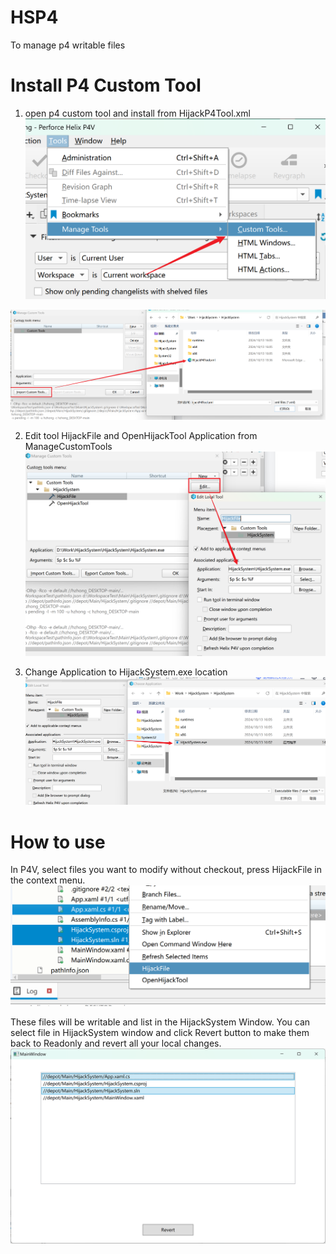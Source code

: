 # HSP4
To manage p4 writable files
# Install P4 Custom Tool
1. open p4 custom tool and install from HijackP4Tool.xml
![image](https://github.com/attackjz/HSP4/blob/main/Images/Readme/1.png)

![image](https://github.com/attackjz/HSP4/blob/main/Images/Readme/2.png)

2. Edit tool HijackFile and OpenHijackTool Application from ManageCustomTools
![image](https://github.com/attackjz/HSP4/blob/main/Images/Readme/3.png)

3. Change Application to HijackSystem.exe location
![image](https://github.com/attackjz/HSP4/blob/main/Images/Readme/5.png)

# How to use
In P4V, select files you want to modify without checkout, press HijackFile in the context menu.
![image](https://github.com/attackjz/HSP4/blob/main/Images/Readme/6.png)

These files will be writable and list in the HijackSystem Window.
You can select file in HijackSystem window and click Revert button to make them back to Readonly and revert all your local changes.
![image](https://github.com/attackjz/HSP4/blob/main/Images/Readme/7.png)
